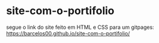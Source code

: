 # site-com-o-portifolio
segue o link do site feito em HTML e CSS para um gitpages: https://barcelos00.github.io/site-com-o-portifolio/
